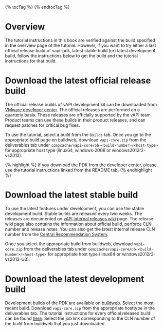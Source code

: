 {% tocTag %} {% endtocTag %}

# Overview
The tutorial instructions in this book are verified against the build specified in the overview page of the tutorial. However, if you want to try either a last official release build of vapi-pdk, latest stable build (or) latest development build, follow the instructions below to get the build and the tutorial instructions for that build.

# Download the latest official release build
The official release builds of vAPI development kit can be downloaded from [VMware developer center](https://developercenter.vmware.com/group/dp/common-components?id=8901). The official releases are performed on a quarterly basis. These releases are officially supported by the vAPI team. Product teams can use these builds in their product releases, and can request patches for critical bug fixes.

To use the tutorial, select a build from the `Builds` tab. Once you go to the appropriate build page on buildweb, download `vapi-core.zip` from the deliverables tab under `compcache/vapi-core/ob-<build-number>/<host-type>` for appropriate host type (linux64, windows-2008 or windows2012r2-vs2013).

{% highlight %}
If you download the PDK from the developer center, please use the tutorial instructions linked from the README tab.
{% endhighlight %}

# Download the latest stable build
To use the latest features under development, you can use the stable development build. Stable builds are released every two weeks. The releases are documented on [vAPI internal releases wiki](https://wiki.eng.vmware.com/VAPI/PDK/InternalReleases) page. The release wiki page also contains the information about official build, perforce CLN number and release notes. You can also get the latest internal release CLN number from the [Central Recommendation System](https://buildrecommend.eng.vmware.com/api/recommendations/plain/vapi-core/vapi-main/stable/).

Once you select the appropriate build from buildweb, download `vapi-core.zip` from the deliverables tab under `compcache/vapi-core/ob-<build-number>/<host-type>` for appropriate host type (linux64 or windows2012r2-vs2013-U3).

# Download the latest development build
Development builds of the PDK are available on [buildweb](https://buildweb.eng.vmware.com/ob/?product=vapi-core&branch=vapi-main). Select the most recent build. Download `vapi-core.zip` from the appropriate hosttype in the deliverables tab.
The tutorial instructions for every official released build can be found [here](http://vapi-jenkins.eng.vmware.com/job/vAPI_Core_Tutorial_Internal_Release/). Select the job link corresponding to the CLN number of the build from buildweb that you just downloaded.
